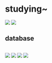 <h1>studying~</h1>

<img src="https://img.shields.io/badge/node.js-339933?style=flat-square&logo=node.js&logoColor=white"/></a>
<img src="https://img.shields.io/badge/springboot-6DB33F?style=flat-square&logo=springboot&logoColor=white"/></a>

<h2> database</h2>
<br>
<img src="https://img.shields.io/badge/mysql-4479A1?style=flat-square&logo=mysql&logoColor=white"/></a> 
<img src="https://img.shields.io/badge/MongDB-47A248?style=flat-square&logo=MongDB&logoColor=white"/></a>
<img src="https://img.shields.io/badge/Instagram-E4405F?style=flat-square&logo=Instagram&logoColor=white"/></a>
<a href=" https://www.instagram.com/esports__devboi"><img src="https://img.shields.io/badge/Instagram-E4405F?style=flat-square&logo=Instagram&logoColor=white"/></a></a>
</br>


